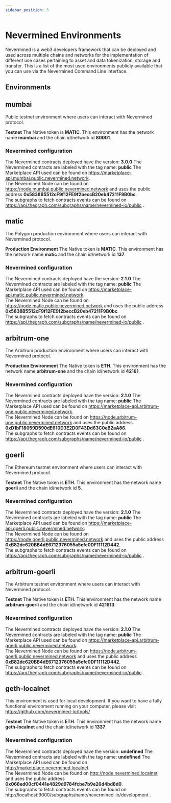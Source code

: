```yaml
---
sidebar_position: 5
---
```


# Nevermined Environments

Nevermined is a web3 developers framework that can be deployed and used across multiple chains and networks for the implementation of different use cases pertaining to asset and data tokenization, storage and transfer. This is a list of the most used environments publicly available that you can use via the Nevermined Command Line interface.

## Environments


 

## mumbai
Public testnet environment where users can interact with Nevermined protocol.<br/>

 **Testnet** 
The Native token is **MATIC**. This environment has the network name **mumbai** and the chain id/network id **80001**. <br/>

### Nevermined configuration 

 The Nevermined contracts deployed have the version: **3.0.0**  The Nevermined contracts are labeled with the tag name: **public** 
The Marketplace API used can be found on https://marketplace-api.mumbai.public.nevermined.network. <br/>
The Nevermined Node can be found on https://node.mumbai.public.nevermined.network and uses the public address **0x5838B5512cF9f12FE9f2beccB20eb47211F9B0bc**.<br/>
 The subgraphs to fetch contracts events can be found on https://api.thegraph.com/subgraphs/name/nevermined-io/public .<br/>


 

## matic
The Polygon production environment where users can interact with Nevermined protocol.<br/>

 **Production Environment** 
The Native token is **MATIC**. This environment has the network name **matic** and the chain id/network id **137**. <br/>

### Nevermined configuration 

 The Nevermined contracts deployed have the version: **2.1.0**  The Nevermined contracts are labeled with the tag name: **public** 
The Marketplace API used can be found on https://marketplace-api.matic.public.nevermined.network. <br/>
The Nevermined Node can be found on https://node.matic.public.nevermined.network and uses the public address **0x5838B5512cF9f12FE9f2beccB20eb47211F9B0bc**.<br/>
 The subgraphs to fetch contracts events can be found on https://api.thegraph.com/subgraphs/name/nevermined-io/public .<br/>


 

## arbitrum-one
The Arbitrum production environment where users can interact with Nevermined protocol.<br/>

 **Production Environment** 
The Native token is **ETH**. This environment has the network name **arbitrum-one** and the chain id/network id **42161**. <br/>

### Nevermined configuration 

 The Nevermined contracts deployed have the version: **2.1.0**  The Nevermined contracts are labeled with the tag name: **public** 
The Marketplace API used can be found on https://marketplace-api.arbitrum-one.public.nevermined.network. <br/>
The Nevermined Node can be found on https://node.arbitrum-one.public.nevermined.network and uses the public address **0xD1bF18059D590dE610D3E2D0F43Dd63C0eB2aA86**.<br/>
 The subgraphs to fetch contracts events can be found on https://api.thegraph.com/subgraphs/name/nevermined-io/public .<br/>


 

## goerli
The Ethereum testnet environment where users can interact with Nevermined protocol.<br/>

 **Testnet** 
The Native token is **ETH**. This environment has the network name **goerli** and the chain id/network id **5**. <br/>

### Nevermined configuration 

 The Nevermined contracts deployed have the version: **2.1.0**  The Nevermined contracts are labeled with the tag name: **public** 
The Marketplace API used can be found on https://marketplace-api.goerli.public.nevermined.network. <br/>
The Nevermined Node can be found on https://node.goerli.public.nevermined.network and uses the public address **0xB82dc620BB4dE6712376055a5cfc0DF11112D442**.<br/>
 The subgraphs to fetch contracts events can be found on https://api.thegraph.com/subgraphs/name/nevermined-io/public .<br/>


 

## arbitrum-goerli
The Arbitrum testnet environment where users can interact with Nevermined protocol.<br/>

 **Testnet** 
The Native token is **ETH**. This environment has the network name **arbitrum-goerli** and the chain id/network id **421613**. <br/>

### Nevermined configuration 

 The Nevermined contracts deployed have the version: **2.1.0**  The Nevermined contracts are labeled with the tag name: **public** 
The Marketplace API used can be found on https://marketplace-api.arbitrum-goerli.public.nevermined.network. <br/>
The Nevermined Node can be found on https://node.arbitrum-goerli.public.nevermined.network and uses the public address **0xB82dc620BB4dE6712376055a5cfc0DF11112D442**.<br/>
 The subgraphs to fetch contracts events can be found on https://api.thegraph.com/subgraphs/name/nevermined-io/public .<br/>


 

## geth-localnet
This environment is used for local development. If you want to have a fully functional environment running on your computer, please visit https://github.com/nevermined-io/tools/<br/>

 **Testnet** 
The Native token is **ETH**. This environment has the network name **geth-localnet** and the chain id/network id **1337**. <br/>

### Nevermined configuration 

 The Nevermined contracts deployed have the version: **undefined**  The Nevermined contracts are labeled with the tag name: **undefined** 
The Marketplace API used can be found on http://marketplace.nevermined.localnet. <br/>
The Nevermined Node can be found on http://node.nevermined.localnet and uses the public address **0x068ed00cf0441e4829d9784fcbe7b9e26d4bd8d0**.<br/>
 The subgraphs to fetch contracts events can be found on http://localhost:9000/subgraphs/name/nevermined-io/development .<br/>











